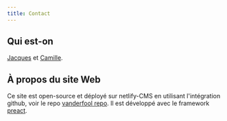 ```yaml
---
title: Contact
---
```


## Qui est-on

[Jacques](https://jacqueskaiser.com/) et [Camille](https://www.linkedin.com/in/camillesifferlen).

## À propos du site Web

Ce site est open-source et déployé sur netlify-CMS en utilisant l'intégration github, voir le repo [vanderfool repo](https://github.com/jackokaiser/vanlab).
Il est développé avec le framework [preact](https://preactjs.com/).
